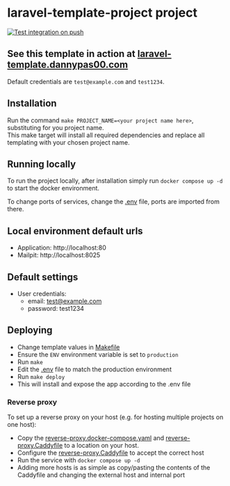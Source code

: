 # laravel-template-project project
[![Test integration on push](https://github.com/dannypas00/laravel-template/actions/workflows/test_integration_on_push.yaml/badge.svg)](https://github.com/dannypas00/laravel-template/actions/workflows/test_integration_on_push.yaml)  

## See this template in action at [laravel-template.dannypas00.com](https://laravel-template.dannypas00.com)
Default credentials are `test@example.com` and `test1234`.

## Installation
Run the command `make PROJECT_NAME=<your project name here>`, substituting for you project name.  
This make target will install all required dependencies and replace all templating with your chosen project name.  

## Running locally
To run the project locally, after installation simply run `docker compose up -d` to start the docker environment.

To change ports of services, change the [.env](.env) file, ports are imported from there.

## Local environment default urls
- Application: http://localhost:80
- Mailpit: http://localhost:8025

## Default settings
- User credentials:
  - email: test@example.com
  - password: test1234

## Deploying
- Change template values in [Makefile](Makefile)
- Ensure the `ENV` environment variable is set to `production`
- Run `make`
- Edit the [.env](.env) file to match the production environment
- Run `make deploy`
- This will install and expose the app according to the .env file

### Reverse proxy
To set up a reverse proxy on your host (e.g. for hosting multiple projects on one host):
- Copy the [reverse-proxy.docker-compose.yaml](.docker/production/reverse-proxy.docker-compose.yaml) and [reverse-proxy.Caddyfile](.docker/production/reverse-proxy.Caddyfile) to a location on your host.
- Configure the [reverse-proxy.Caddyfile](.docker/production/reverse-proxy.Caddyfile) to accept the correct host
- Run the service with `docker compose up -d`
- Adding more hosts is as simple as copy/pasting the contents of the Caddyfile and changing the external host and internal port
